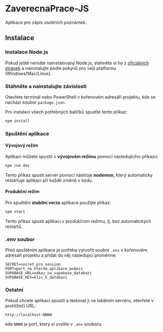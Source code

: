 
# ZaverecnaPrace-JS
Aplikace pro zápis osobních poznámek.

## Instalace

### Instalace Node.js
Pokud ještě nemáte nainstalovaný Node.js, stáhněte si ho z [oficiálních stránek](https://nodejs.org/) a nainstalujte podle pokynů pro vaši platformu (Windows/Mac/Linux).

### Stáhněte a nainstalujte závislosti
Otevřete terminál nebo PowerShell v kořenovém adresáři projektu, kde se nachází soubor `package.json`.

Pro instalaci všech potřebných balíčků spusťte tento příkaz:

```bash
npm install
```

### Spuštění aplikace

#### Vývojový režim
Aplikaci můžete spustit v **vývojovém režimu** pomocí následujícího příkazu:

```bash
npm run dev
```

Tento příkaz spustí server pomocí nástroje **nodemon**, který automaticky restartuje aplikaci při každé změně v kódu.

#### Produkční režim
Pro spuštění **stabilní verze** aplikace použijte příkaz:

```bash
npm start
```

Tento příkaz spustí aplikaci v produkčním režimu, tj. bez automatických restartů.

### .env soubor
Před spuštěním aplikace je potřeba vytvořit soubor `.env` v kořenovém adresáři projektu a přidat do něj následující proměnné:

```
SECRET=secret_pro_session
PORT=port_na_kterem_aplikace_pobezi
SUPABASE_URL=odkaz_na_supabase_databazi
SUPABASE_KEY=klic_k_databazi
```

### Ostatní
Pokud chcete aplikaci spustit a testovat ji na lokálním serveru, otevřete v prohlížeči URL:

```
http://localhost:NNNN
```

kde `NNNN` je port, který si zvolíte v `.env` souboru.
